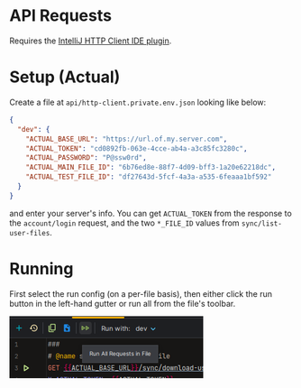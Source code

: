 # API Requests

Requires the [IntelliJ HTTP Client IDE plugin](https://www.jetbrains.com/help/idea/http-client-in-product-code-editor.html).

# Setup (Actual)
Create a file at `api/http-client.private.env.json` looking like below:

```json
{
  "dev": {
    "ACTUAL_BASE_URL": "https://url.of.my.server.com",
    "ACTUAL_TOKEN": "cd0892fb-063e-4cce-ab4a-a3c85fc3280c",
    "ACTUAL_PASSWORD": "P@ssw0rd",
    "ACTUAL_MAIN_FILE_ID": "6b76ed8e-88f7-4d09-bff3-1a20e62218dc",
    "ACTUAL_TEST_FILE_ID": "df27643d-5fcf-4a3a-a535-6feaaa1bf592"
  }
}
```

and enter your server's info. You can get `ACTUAL_TOKEN` from the response to the `account/login` request, and the two `*_FILE_ID` values from `sync/list-user-files`.

# Running

First select the run config (on a per-file basis), then either click the run button in the left-hand gutter or run all from the file's toolbar.

![run-all.png](../docs/img/run-all.png)
